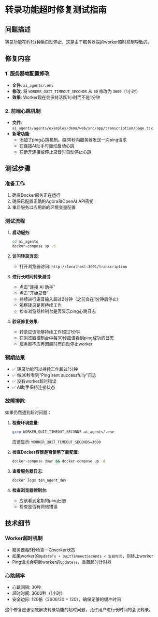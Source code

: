 # 转录功能超时修复测试指南

## 问题描述
转录功能在约1分钟后自动停止，这是由于服务器端的worker超时机制导致的。

## 修复内容

### 1. 服务器端配置修改
- **文件**: `ai_agents/.env`
- **修改**: 将 `WORKER_QUIT_TIMEOUT_SECONDS` 从 `60` 修改为 `3600`（1小时）
- **效果**: Worker现在会保持活跃1小时而不是1分钟

### 2. 前端心跳机制
- **文件**: `ai_agents/agents/examples/demo/web/src/app/transcription/page.tsx`
- **新增功能**:
  - 添加了ping心跳机制，每30秒向服务器发送一次ping请求
  - 在连接AI助手时自动启动心跳
  - 在断开连接或停止录音时自动停止心跳

## 测试步骤

### 准备工作
1. 确保Docker服务正在运行
2. 确保已配置正确的Agora和OpenAI API密钥
3. 重启服务以应用新的环境变量配置

### 测试流程
1. **启动服务**:
   ```bash
   cd ai_agents
   docker-compose up -d
   ```

2. **访问转录页面**:
   - 打开浏览器访问: `http://localhost:3001/transcription`

3. **进行长时间转录测试**:
   - 点击"连接 AI 助手"
   - 点击"开始录音"
   - 持续进行语音输入超过2分钟（之前会在1分钟后停止）
   - 观察转录是否持续工作
   - 检查浏览器控制台是否显示ping心跳日志

4. **验证修复效果**:
   - 转录应该能够持续工作超过1分钟
   - 在浏览器控制台中每30秒应该看到ping成功的日志
   - 服务器不应再因超时而自动停止worker

### 预期结果
- ✅ 转录功能可以持续工作超过1分钟
- ✅ 每30秒看到"Ping sent successfully"日志
- ✅ 没有worker超时错误
- ✅ AI助手保持连接状态

### 故障排除
如果仍然遇到超时问题：

1. **检查环境变量**:
   ```bash
   grep WORKER_QUIT_TIMEOUT_SECONDS ai_agents/.env
   ```
   应该显示: `WORKER_QUIT_TIMEOUT_SECONDS=3600`

2. **检查Docker容器是否使用了新配置**:
   ```bash
   docker-compose down && docker-compose up -d
   ```

3. **查看服务器日志**:
   ```bash
   docker logs ten_agent_dev
   ```

4. **检查浏览器控制台**:
   - 应该看到定期的ping日志
   - 检查是否有网络错误

## 技术细节

### Worker超时机制
- 服务器每5秒检查一次worker状态
- 如果worker的`UpdateTs + QuitTimeoutSeconds < 当前时间`，则终止worker
- Ping请求会更新worker的`UpdateTs`，重置超时计时器

### 心跳频率
- 心跳间隔: 30秒
- 超时时间: 3600秒（1小时）
- 安全边际: 120倍（3600/30 = 120），确保足够的缓冲时间

这个修复应该彻底解决转录功能的超时问题，允许用户进行长时间的会议转录。
